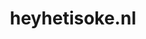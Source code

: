 ---
layout: post
title:  "heyhetisoke.nl"
internal_url:  "/data/heyhetisoke.nl.html"
categories: dutchgov
---